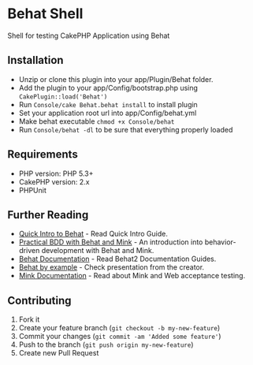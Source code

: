 # Behat Shell

Shell for testing CakePHP Application using Behat

## Installation

- Unzip or clone this plugin into your app/Plugin/Behat folder.
- Add the plugin to your app/Config/bootstrap.php using `CakePlugin::load('Behat')`
- Run `Console/cake Behat.behat install` to install plugin
- Set your application root url into app/Config/behat.yml
- Make behat executable `chmod +x Console/behat`
- Run `Console/behat -dl` to be sure that everything properly loaded

## Requirements

* PHP version: PHP 5.3+
* CakePHP version: 2.x
* PHPUnit
 
## Further Reading

* [Quick Intro to Behat](http://docs.behat.org/quick_intro.html) - Read Quick Intro Guide.
* [Practical BDD with Behat and Mink](http://www.slideshare.net/jmikola1/pratical-bdd-with-behat-and-mink) - An introduction into behavior-driven development with Behat and Mink.
* [Behat Documentation](http://docs.behat.org/index.html) - Read Behat2 Documentation Guides.
* [Behat by example](https://speakerdeck.com/everzet/behat-by-example) - Check presentation from the creator.
* [Mink Documentation](http://mink.behat.org/) - Read about Mink and Web acceptance testing.

## Contributing

1. Fork it
2. Create your feature branch (`git checkout -b my-new-feature`)
3. Commit your changes (`git commit -am 'Added some feature'`)
4. Push to the branch (`git push origin my-new-feature`)
5. Create new Pull Request
